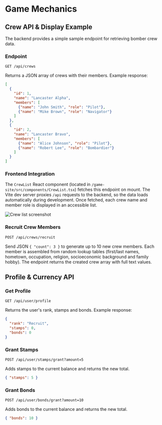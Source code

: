 # Game Mechanics

## Crew API & Display Example

The backend provides a simple sample endpoint for retrieving bomber crew data.

### Endpoint

`GET /api/crews`

Returns a JSON array of crews with their members. Example response:

```json
[
  {
    "id": 1,
    "name": "Lancaster Alpha",
    "members": [
      {"name": "John Smith", "role": "Pilot"},
      {"name": "Mike Brown", "role": "Navigator"}
    ]
  },
  {
    "id": 2,
    "name": "Lancaster Bravo",
    "members": [
      {"name": "Alice Johnson", "role": "Pilot"},
      {"name": "Robert Lee", "role": "Bombardier"}
    ]
  }
]
```

### Frontend Integration

The `CrewList` React component (located in `/game-site/src/components/CrewList.tsx`) fetches this endpoint on mount. The Vite dev server proxies `/api` requests to the backend, so the data loads automatically during development. Once fetched, each crew name and member role is displayed in an accessible list.

![Crew list screenshot](img/crew-list-placeholder.png)

### Recruit Crew Members

`POST /api/crews/recruit`

Send JSON `{ "count": 3 }` to generate up to 10 new crew members. Each member is
assembled from random lookup tables (first/last names, hometown, occupation,
religion, socioeconomic background and family hobby). The endpoint returns the
created crew array with full text values.

## Profile & Currency API

### Get Profile

`GET /api/user/profile`

Returns the user's rank, stamps and bonds. Example response:

```json
{
  "rank": "Recruit",
  "stamps": 0,
  "bonds": 0
}
```

### Grant Stamps

`POST /api/user/stamps/grant?amount=5`

Adds stamps to the current balance and returns the new total.

```json
{ "stamps": 5 }
```

### Grant Bonds

`POST /api/user/bonds/grant?amount=10`

Adds bonds to the current balance and returns the new total.

```json
{ "bonds": 10 }
```

